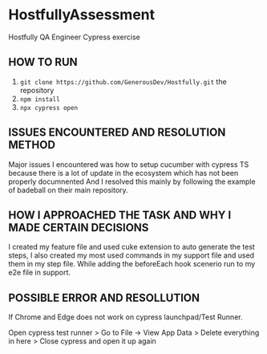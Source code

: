 # HostfullyAssessment
Hostfully QA Engineer Cypress exercise

## HOW TO RUN

1. `git clone https://github.com/GenerousDev/Hostfully.git` the repository
2. `npm install`
3. `npx cypress open`

## ISSUES ENCOUNTERED AND RESOLUTION METHOD
Major issues I encountered was how to setup cucumber with cypress TS 
because there is a lot of update in the ecosystem which has not been properly documnented
And I resolved this mainly by following the example of badeball on their main repository.

## HOW I APPROACHED THE TASK AND WHY I MADE CERTAIN DECISIONS

I created my feature file and used cuke extension to auto generate the test steps,
I also created my most used commands in my support file and used them in my step file.
While adding the beforeEach hook scenerio run to my e2e file in support.  

## POSSIBLE ERROR AND RESOLLUTION

If Chrome and Edge does not work on cypress launchpad/Test Runner.

Open cypress test runner > Go to File -> View App Data > Delete everything in here > Close cypress and open it up again
 
